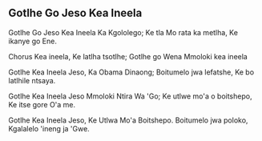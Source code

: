 ## Gotlhe Go Jeso Kea Ineela

Gotlhe Go Jeso Kea Ineela Ka Kgololego;
Ke tla Mo rata ka metlha, Ke ikanye go Ene.

Chorus
Kea ineela, Ke latlha tsotlhe;
Gotlhe go Wena Mmoloki kea ineela

Gotlhe Kea Ineela Jeso, Ka Obama Dinaong;
Boitumelo jwa lefatshe, Ke bo latlhile ntsaya.

Gotlhe Kea Ineela Jeso Mmoloki Ntira Wa 'Go;
Ke utlwe mo'a o boitshepo, Ke itse gore O'a me.

Gotlhe Kea Ineela Jeso, Ke Utlwa Mo'a Boitshepo.
Boitumelo jwa poloko, Kgalalelo 'ineng ja 'Gwe.

